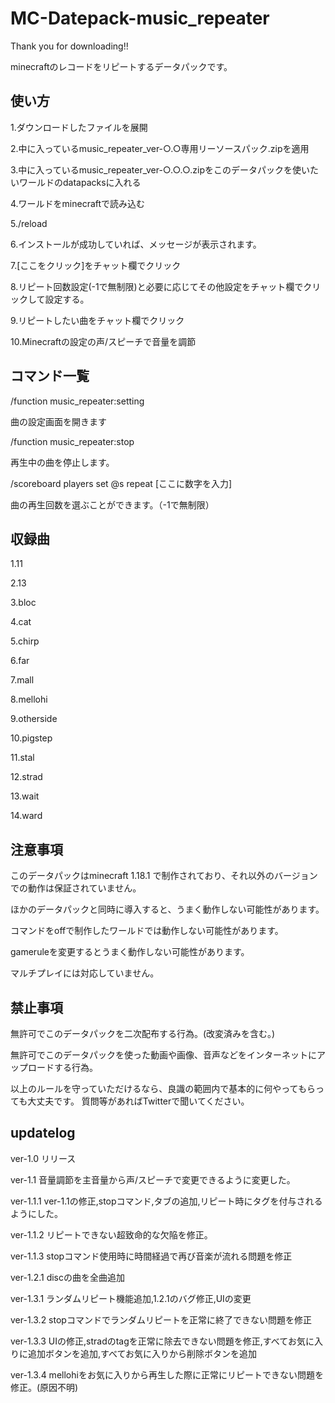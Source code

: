 # MC-Datepack-music_repeater

Thank you for downloading!!

minecraftのレコードをリピートするデータパックです。

使い方
--------------------

1.ダウンロードしたファイルを展開

2.中に入っているmusic_repeater_ver-○.○専用リーソースパック.zipを適用

3.中に入っているmusic_repeater_ver-○.○.○.zipをこのデータパックを使いたいワールドのdatapacksに入れる

4.ワールドをminecraftで読み込む

5./reload

6.インストールが成功していれば、メッセージが表示されます。

7.[ここをクリック]をチャット欄でクリック

8.リピート回数設定(-1で無制限)と必要に応じてその他設定をチャット欄でクリックして設定する。

9.リピートしたい曲をチャット欄でクリック

10.Minecraftの設定の声/スピーチで音量を調節

コマンド一覧
--------------------

/function music_repeater:setting

  曲の設定画面を開きます
  
/function music_repeater:stop

  再生中の曲を停止します。
  
/scoreboard players set @s repeat [ここに数字を入力]

  曲の再生回数を選ぶことができます。（-1で無制限）

収録曲
--------------------

1.11

2.13

3.bloc

4.cat

5.chirp

6.far

7.mall

8.mellohi

9.otherside

10.pigstep

11.stal

12.strad

13.wait

14.ward

注意事項
--------------------

このデータパックはminecraft 1.18.1 で制作されており、それ以外のバージョンでの動作は保証されていません。

ほかのデータパックと同時に導入すると、うまく動作しない可能性があります。

コマンドをoffで制作したワールドでは動作しない可能性があります。

gameruleを変更するとうまく動作しない可能性があります。

マルチプレイには対応していません。

禁止事項
--------------------

無許可でこのデータパックを二次配布する行為。(改変済みを含む。)

無許可でこのデータパックを使った動画や画像、音声などをインターネットにアップロードする行為。

以上のルールを守っていただけるなら、良識の範囲内で基本的に何やってもらっても大丈夫です。
質問等があればTwitterで聞いてください。

updatelog
--------------------

ver-1.0 リリース

ver-1.1 音量調節を主音量から声/スピーチで変更できるように変更した。

  ver-1.1.1 ver-1.1の修正,stopコマンド,タブの追加,リピート時にタグを付与されるようにした。
  
  ver-1.1.2 リピートできない超致命的な欠陥を修正。
  
  ver-1.1.3 stopコマンド使用時に時間経過で再び音楽が流れる問題を修正
  
ver-1.2.1 discの曲を全曲追加

ver-1.3.1 ランダムリピート機能追加,1.2.1のバグ修正,UIの変更

  ver-1.3.2 stopコマンドでランダムリピートを正常に終了できない問題を修正

  ver-1.3.3 UIの修正,stradのtagを正常に除去できない問題を修正,すべてお気に入りに追加ボタンを追加,すべてお気に入りから削除ボタンを追加

  ver-1.3.4 mellohiをお気に入りから再生した際に正常にリピートできない問題を修正。(原因不明)